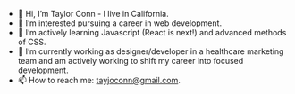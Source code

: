 - 👋 Hi, I’m Taylor Conn - I live in California.
- 👀 I’m interested pursuing a career in web development.
- 🌱 I’m actively learning Javascript (React is next!) and advanced methods of CSS.
- 💞️ I’m currently working as designer/developer in a healthcare marketing team and am actively working to shift my career into focused development. 
- 📫 How to reach me: tayjoconn@gmail.com.

